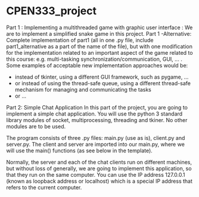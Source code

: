 # CPEN333_project
Part 1 : Implementing a multithreaded game with graphic user interface :
         We are to implement a simplified snake game in this project.
Part 1 -Alternative: Complete implementation of part1 (all in one .py file, include part1_alternative as a part of the name of the file), but with one modification for the implementation related to an important aspect of the game related to this course: e.g. multi-tasking synchronization/communication, GUI, ... . Some examples of acceptable new implementation approaches would be:

* instead of tkinter, using a different GUI framework, such as pygame, ...
* or instead of using the thread-safe queue, using a different thread-safe mechanism for managing and communicating the tasks 
* or ...

Part 2: Simple Chat Application
In this part of the project, you are going to implement a simple chat application. You will use the python 3 standard library modules of socket, multiprocessing, threading and tkiner. No other modules are to be used.

The program consists of three .py files: main.py (use as is), client.py and server.py. The client and server are imported into our main.py, where we will use the main() functions (as see below in the template).

Normally, the server and each of the chat clients run on different machines, but without loss of generally, we are going to implement this application, so that they run on the same computer. You can use the IP address 127.0.0.1 (known as loopback address or localhost) which is a special IP address that refers to the current computer. 

